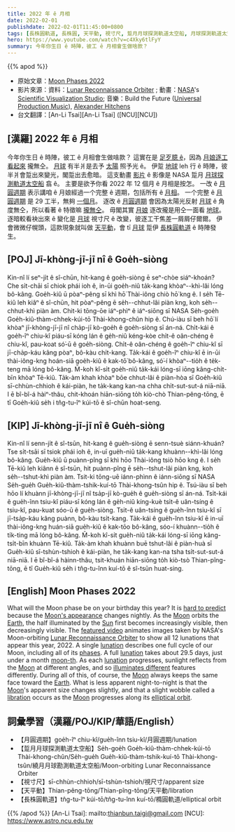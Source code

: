 ```yaml
---
title: 2022 年 ê 月相
date: 2022-02-01
publishdate: 2022-02-01T11:45:00+0800
tags: [長株圓軌道, 長株圓, 天平動, 視寸尺, 踅月月球探測軌道太空船, 月球探測軌道太空船, 月圓週期, 月球, 月相]
hero: https://www.youtube.com/watch?v=c4Xky6tlFyY
summary: 今年你生日 ê 時陣，彼工 ê 月相會生做啥款？
---
```


{{% apod %}}

- 原始文章：[Moon Phases 2022](https://apod.nasa.gov/apod/ap220201.html)
- 影片來源：資料：[Lunar Reconnaissance Orbiter](https://lunar.gsfc.nasa.gov/) ; 動畫：[NASA](https://www.nasa.gov/)'s [Scientific Visualization Studio](https://svs.gsfc.nasa.gov/); 音樂：Build the Future ([Universal Production Music](https://www.universalproductionmusic.com/)), [Alexander Hitchens](https://www.universalproductionmusic.com/en-us/discover/composers/18423/alexander-hitchens)
- 台文翻譯：[An-Li Tsai][An-Li Tsai] ([NCU][NCU])

## [漢羅] 2022 年 ê 月相
今年你生日 ê 時陣，彼工 ê 月相會生做啥款？
這實在是 [足歹臆 ê][hard to predict]，因為 [月娘逐工看起來][Moon's appearance] 攏無仝。
[月球][Moon 1] 有半爿是去予 [太陽][Sun] 照予光 ê。
伊踅 [地球][Earth] leh 行 ê 時陣，彼半爿會踅出來變光，閣踅出去愈暗。
這支動畫 [影片][featured video] ê 影像是 NASA 踅月 [月球探測軌道太空船][Lunar Reconnaissance Orbiter] 翕 ê。
主要是欲予你看 2022 年 12 個月 ê 月相是按怎。
一改 ê [月圓週期][lunation 1] 表示講咱 ê 月娘經過一个完整 ê 週期，包括所有 ê [月相][phases]。
一个完整 ê [月圓週期][lunation 2] 是 29 工半，無夠 [一個月][moon-th]。
逐改 ê [月圓週期][lunation 3] 會因為太陽光反射 [月球][Moon 2] ê 角度無仝，所以看著 ê 特徵嘛 [攏無仝][illuminates different]。
毋閣其實 [月娘][Moon 3] 逐改攏是用仝一面看 [地球][Earth t]。
逐暗較看袂出來 ê 變化是 [月球][Moon 4] 視寸尺 ê 改變，彼逐工干焦差一屑屑仔爾爾。
伊會微微仔幌頭，這款現象就叫做 [天平動][libration]，會 tī [月球][Moon 5] 踅伊 [長株圓軌道][elliptical orbit] ê 時陣發生。


## [POJ] Jī-khòng-jī-jī nî ê Goe̍h-siòng
Kin-nî lí seⁿ-ji̍t ê sî-chūn, hit-kang ê goe̍h-siòng ē seⁿ-chòe siáⁿ-khoán?
Che si̍t-chāi sī chiok phái ioh ê, in-ūi goe̍h-niû ta̍k-kang khòaⁿ--khì-lâi lóng bô-kâng.
Goe̍h-kiû ū pòaⁿ-pêng sī khì hō͘ Thài-iông chiò hō͘ kng ê.
I se̍h Tē-kiû leh kiâⁿ ê sî-chūn, hit pòaⁿ-pêng ē se̍h--chhut-lâi piàn kng, koh se̍h--chhut-khì piàn àm.
Chit-ki tōng-ōe iáⁿ-phìⁿ ê iáⁿ-siōng sī NASA Se̍h-goe̍h Goe̍h-kiû-thàm-chhek-kúi-tō Thài-khong-chûn hip ê.
Chú-iàu sī beh hō͘ lí khòaⁿ jī-khòng-jī-jī nî cha̍p-jī kò-goe̍h ê goe̍h-siòng sī án-ná.
Chi̍t-kái ê goe̍h-îⁿ chiu-kî piáu-sī kóng lán ê ge̍h-niû kéng-kòe chi̍t-ê oân-chéng ê chiu-kî, pau-koat só͘-ū ê goe̍h-siòng.
Chi̍t-ê oân-chéng ê goe̍h-îⁿ chiu-kî sī jī-cha̍p-káu kâng pòaⁿ, bô-kàu chi̍t-kang.
Ta̍k-kái ê goe̍h-îⁿ chiu-kî ē in-ūi thài-iông-kng hoán-siā goe̍h-kiû ê kak-tō͘ bô-kâng, só͘-í khòaⁿ--tio̍h ê te̍k-teng mā lóng bô-kâng.
M̄-koh kî-si̍t goe̍h-niû ta̍k-kái lóng-sī iōng kâng-chi̍t-bīn khòaⁿ Tē-kiû.
Ta̍k-àm khah khòaⁿ bōe chhut-lâi ê piàn-hòa sī Goe̍h-kiû sī-chhùn-chhioh ê kái-piàn, he ta̍k-kang kan-na chha chi̍t-sut-sut-á niā-niā.
I ē bî-bî-á hàiⁿ-thâu, chit-khoán hiān-siōng to̍h kiò-chò Thian-pêng-tōng, ē tī Goe̍h-kiû se̍h i tn̂g-tu-îⁿ kúi-tō ê sî-chūn hoat-seng.


## [KIP] Jī-khòng-jī-jī nî ê Gue̍h-siòng
Kin-nî lí senn-ji̍t ê sî-tsūn, hit-kang ê gue̍h-siòng ē senn-tsuè siánn-khuán?
Tse si̍t-tsāi sī tsiok phái ioh ê, in-uī gue̍h-niû ta̍k-kang khuànn--khì-lâi lóng bô-kâng.
Gue̍h-kiû ū puànn-pîng sī khì hōo Thài-iông tsiò hōo kng ê.
I se̍h Tē-kiû leh kiânn ê sî-tsūn, hit puànn-pîng ē se̍h--tshut-lâi piàn kng, koh se̍h--tshut-khì piàn àm.
Tsit-ki tōng-uē iánn-phìnn ê iánn-siōng sī NASA Se̍h-gue̍h Gue̍h-kiû-thàm-tshik-kuí-tō Thài-khong-tsûn hip ê.
Tsú-iàu sī beh hōo lí khuànn jī-khòng-jī-jī nî tsa̍p-jī kò-gue̍h ê gue̍h-siòng sī án-ná.
Tsi̍t-kái ê gue̍h-înn tsiu-kî piáu-sī kóng lán ê ge̍h-niû kíng-kuè tsi̍t-ê uân-tsíng ê tsiu-kî, pau-kuat sóo-ū ê gue̍h-siòng.
Tsi̍t-ê uân-tsíng ê gue̍h-înn tsiu-kî sī jī-tsa̍p-káu kâng puànn, bô-kàu tsi̍t-kang.
Ta̍k-kái ê gue̍h-înn tsiu-kî ē in-uī thài-iông-kng huán-siā gue̍h-kiû ê kak-tōo bô-kâng, sóo-í khuànn--tio̍h ê ti̍k-ting mā lóng bô-kâng.
M̄-koh kî-si̍t gue̍h-niû ta̍k-kái lóng-sī iōng kâng-tsi̍t-bīn khuànn Tē-kiû.
Ta̍k-àm khah khuànn buē tshut-lâi ê piàn-huà sī Gue̍h-kiû sī-tshùn-tshioh ê kái-piàn, he ta̍k-kang kan-na tsha tsi̍t-sut-sut-á niā-niā.
I ē bî-bî-á hàinn-thâu, tsit-khuán hiān-siōng to̍h kiò-tsò Thian-pîng-tōng, ē tī Gue̍h-kiû se̍h i tn̂g-tu-înn kuí-tō ê sî-tsūn huat-sing.


## [English] Moon Phases 2022
What will the Moon phase be on your birthday this year?
It is [hard to predict][hard to predict] because the [Moon's appearance][Moon's appearance] changes nightly.
As the [Moon][Moon 1] orbits the [Earth][Earth], the half illuminated by the [Sun][Sun] first becomes increasingly visible, then decreasingly visible.
The [featured video][featured video] animates images taken by NASA's Moon-orbiting [Lunar Reconnaissance Orbiter][Lunar Reconnaissance Orbiter] to show all 12 lunations that appear this year, 2022.
A single [lunation][lunation 1] describes one full cycle of our Moon, including all of its [phases][phases].
A full [lunation][lunation 2] takes about 29.5 days, just under a month [moon-th][moon-th].
As each [lunation][lunation 3] progresses, sunlight reflects from the [Moon][Moon 2] at different angles, and so [illuminates different][illuminates different] features differently.
During all of this, of course, the [Moon][Moon 3] always keeps the same face toward the [Earth][Earth e].
What is less apparent night-to-night is that the [Moon][Moon 4]'s apparent size changes slightly, and that a slight wobble called a [libration][libration] occurs as the [Moon][Moon 5] progresses along its [elliptical orbit][elliptical orbit].

## 詞彙學習（漢羅/POJ/KIP/華語/English）
- 【月圓週期】goe̍h-îⁿ chiu-kî/gue̍h-înn tsiu-kî/月圓週期/lunation
- 【踅月月球探測軌道太空船】Se̍h-goe̍h Goe̍h-kiû-thàm-chhek-kúi-tō Thài-khong-chûn/Se̍h-gue̍h Gue̍h-kiû-thàm-tshik-kuí-tō Thài-khong-tsûn/繞月月球勘測軌道太空船/Moon-orbiting Lunar Reconnaissance Orbiter
- 【視寸尺】sī-chhùn-chhioh/sī-tshùn-tshioh/視尺寸/apparent size
- 【天平動】Thian-pêng-tōng/Thian-pîng-tōng/天平動/libration
- 【長株圓軌道】tn̂g-tu-îⁿ kúi-tō/tn̂g-tu-înn kuí-tō/橢圓軌道/elliptical orbit

{{% /apod %}}
[An-Li Tsai]: mailto:thianbun.taigi@gmail.com
[NCU]: https://www.astro.ncu.edu.tw

[copyright]: https://apod.nasa.gov/apod/fap/lib/about_apod.html#srapply

[hard to predict]:https://vcahospitals.com/-/media/vca/images/lifelearn-images-foldered/10812/cognition2.jpg?la=en&hash=69D0BDA985281F5E7A93F87A8B783C90
[Moon's appearance]:https://apod.nasa.gov/apod/ap160201.html
[Moon 1]:https://solarsystem.nasa.gov/moons/earths-moon/overview/
[Earth]:https://apod.nasa.gov/apod/ap070325.html
[Sun]:https://en.wikipedia.org/wiki/Sun
[featured video]:https://svs.gsfc.nasa.gov/4955
[Lunar Reconnaissance Orbiter]:https://lunar.gsfc.nasa.gov/about.html
[lunation 1]:https://en.wikipedia.org/wiki/Lunation
[phases]:https://spaceplace.nasa.gov/review/dr-marc-earth/Moon_phases_drawing.gif
[lunation 2 ]:https://www.timeanddate.com/astronomy/moon/lunar-month.html
[moon-th]:https://spaceplace.nasa.gov/moon-phases/en/
[lunation 3]:https://scienceworld.wolfram.com/astronomy/Lunation.html
[Moon 2]:https://apod.nasa.gov/apod/fap/moon.html
[illuminates different]:https://apod.nasa.gov/apod/ap180522.html
[Moon 3]:https://en.wikipedia.org/wiki/Moon
[Earth e]:https://apod.nasa.gov/apod/ap210905.html
[Earth t]:https://apod.tw/daily/20210905/
[Moon 4]:http://sten.astronomycafe.net/faqs/
[libration]:https://en.wikipedia.org/wiki/Libration
[Moon 5]:https://apod.nasa.gov/apod/ap180318.html
[elliptical orbit]:http://galileoandeinstein.phys.virginia.edu/more_stuff/Applets/Kepler/kepler.html
